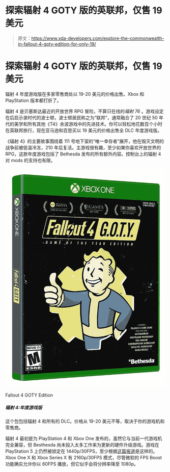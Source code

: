# 探索辐射 4 GOTY 版的英联邦，仅售 19 美元

> 原文：<https://www.xda-developers.com/explore-the-commonwealth-in-fallout-4-goty-edition-for-only-19/>

# 探索辐射 4 GOTY 版的英联邦，仅售 19 美元

辐射 4 年度游戏版在多家零售商处以 19-20 美元的价格出售。Xbox 和 PlayStation 版本都打折了。

辐射 4 是贝塞斯达最近的开放世界 RPG 冒险，不算只在线的*辐射 76* 。游戏设定在后启示录时代的波士顿，波士顿居民称之为“联邦”，通常融合了 20 世纪 50 年代的美学和所有其他《T4》余波游戏中的先进技术。你可以轻松地花数百个小时在英联邦旅行，现在亚马逊和百思买以 19 美元的价格出售全 DLC 年度游戏版。

《辐射 4》的主要故事围绕着 111 号地下室的“唯一幸存者”展开，他在毁灭文明的战争前被低温冷冻，210 年后复活。主游戏很有趣，至少如果你喜欢开放世界的 RPG，这款年度游戏包括了 Bethesda 发布的所有额外内容。控制台上的辐射 4 对 mods 的支持也有限。

 <picture>![This package includes Fallout 4 and all DLC. Prices vary from $19-20, depending on which console you have and the retailer.](img/76ca3f0db77f4a6d4a99f249766e7fe0.png)</picture> 

Fallout 4 GOTY Edition

##### 辐射 4:年度游戏版

这个包包括辐射 4 和所有的 DLC。价格从 19-20 美元不等，取决于你的游戏机和零售商。

辐射 4 最初是为 PlayStation 4 和 Xbox One 发布的，虽然它与当前一代游戏机完全兼容，但 Besthesda 尚未投入太多工作来为更新的硬件升级游戏。游戏在 PlayStation 5 上仍然被锁定在 1440p/30FPS，至少根据[这篇报道](https://www.reddit.com/r/Fallout/comments/jwyf90/fo4_on_ps5_some_quick_notes_for_the_curious/)是这样的。Xbox One X 和 Xbox Series X 有 2160p/30FPS 模式，尽管微软的 FPS Boost 功能确实允许你以 60FPS 播放，但它似乎会将分辨率降至 1080p。